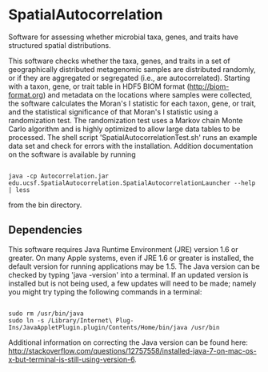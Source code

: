 # SpatialAutocorrelation
Software for assessing whether microbial taxa, genes, and traits have structured spatial distributions.

This software checks whether the taxa, genes, and traits in a set of geographically distributed metagenomic samples are distributed randomly, or if they are aggregated or segregated (i.e., are autocorrelated). Starting with a taxon, gene, or trait table in HDF5 BIOM format (http://biom-format.org) and metadata on the locations where samples were collected, the software calculates the Moran's I statistic for each taxon, gene, or trait, and the statistical significance of that Moran's I statistic using a randomization test. The randomization test uses a Markov chain Monte Carlo algorithm and is highly optimized to allow large data tables to be processed. The shell script 'SpatialAutocorrelationTest.sh' runs an example data set and check for errors with the installation. Addition documentation on the software is available by running

<pre><code>
java -cp Autocorrelation.jar edu.ucsf.SpatialAutocorrelation.SpatialAutocorrelationLauncher --help | less
</code></pre>

from the bin directory.

## Dependencies
This software requires Java Runtime Environment (JRE) version 1.6 or greater. On many Apple systems, even if JRE 1.6 or greater is installed, the default version for running applications may be 1.5. The Java version can be checked by typing 'java -version' into a terminal. If an updated version is installed but is not being used, a few updates will need to be made; namely you might try typing the following commands in a terminal:

<pre><code>
sudo rm /usr/bin/java
sudo ln -s /Library/Internet\ Plug-Ins/JavaAppletPlugin.plugin/Contents/Home/bin/java /usr/bin
</code></pre>

Additional information on correcting the Java version can be found here: http://stackoverflow.com/questions/12757558/installed-java-7-on-mac-os-x-but-terminal-is-still-using-version-6.
